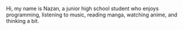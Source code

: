 Hi, my name is Nazan, a junior high school student who enjoys programming, listening to music, reading manga, watching anime, and thinking a bit.
